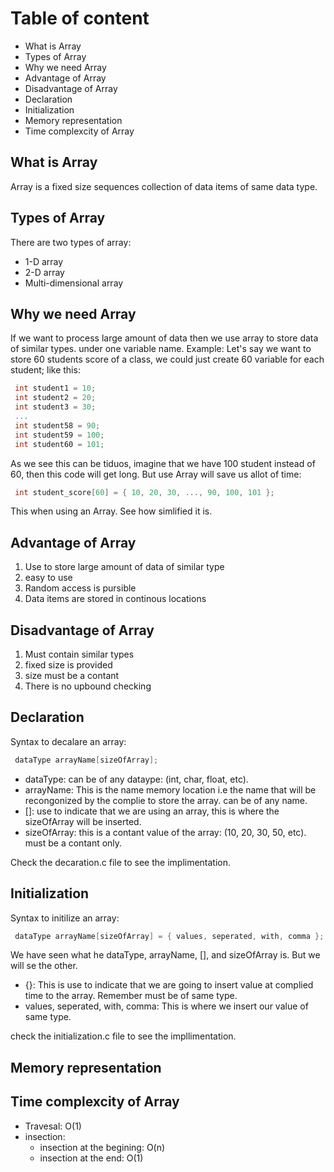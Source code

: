# Table of content

- What is Array
- Types of Array
- Why we need Array
- Advantage of Array
- Disadvantage of Array
- Declaration
- Initialization
- Memory representation
- Time complexcity of Array

## What is Array

Array is a fixed size sequences collection of data items of same data type.

## Types of Array

There are two types of array:

- 1-D array
- 2-D array
- Multi-dimensional array

## Why we need Array

If we want to process large amount of data then we use array to store data of similar types. under one variable name.
Example:
Let's say we want to store 60 students score of a class, we could just create 60 variable for each student; like this:

```c
 int student1 = 10;
 int student2 = 20;
 int student3 = 30;
 ...
 int student58 = 90;
 int student59 = 100;
 int student60 = 101;
```

As we see this can be tiduos, imagine that we have 100 student instead of 60, then this code will get long.
But use Array will save us allot of time:

```c
 int student_score[60] = { 10, 20, 30, ..., 90, 100, 101 };
```

This when using an Array. See how simlified it is.

## Advantage of Array

1. Use to store large amount of data of similar type
2. easy to use
3. Random access is pursible
4. Data items are stored in continous locations

## Disadvantage of Array

1. Must contain similar types
2. fixed size is provided
3. size must be a contant
4. There is no upbound checking

## Declaration

Syntax to decalare an array:

```c
 dataType arrayName[sizeOfArray];
```

- dataType: can be of any dataype: (int, char, float, etc).
- arrayName: This is the name memory location i.e the name that will be recongonized by the complie to store the array. can be of any name.
- []: use to indicate that we are using an array, this is where the sizeOfArray will be inserted.
- sizeOfArray: this is a contant value of the array: (10, 20, 30, 50, etc). must be a contant only.

Check the decaration.c file to see the implimentation.

## Initialization

Syntax to initilize an array:

```c
 dataType arrayName[sizeOfArray] = { values, seperated, with, comma };
```

We have seen what he dataType, arrayName, [], and sizeOfArray is. But we will se the other.

- {}: This is use to indicate that we are going to insert value at complied time to the array. Remember must be of same type.
- values, seperated, with, comma:  This is where we insert our value of same type.

check the initialization.c  file to see the impllimentation.

## Memory representation

## Time complexcity of Array

- Travesal: O(1)
- insection:
  - insection at the begining: O(n)
  - insection at the end: O(1)
